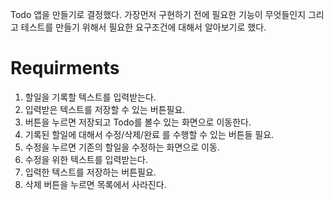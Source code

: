 Todo 앱을 만들기로 결정했다. 가장먼저 구현하기 전에 필요한 기능이 무엇들인지 그리고 테스트를 만들기 위해서 필요한 요구조건에 대해서 알아보기로 했다. 

# Requirments
  1. 할일을 기록할 텍스트를 입력받는다.
  2. 입력받은 텍스트를 저장할 수 있는 버튼필요.
  3. 버튼을 누르면 저장되고 Todo를 볼수 있는 화면으로 이동한다.
  4. 기록된 할일에 대해서 수정/삭제/완료 를 수행할 수 있는 버튼들 필요.
  5. 수정을 누르면 기존의 할일을 수정하는 화면으로 이동.
  6. 수정을 위한 텍스트를 입력받는다.
  7. 입력한 텍스트를 저장하는 버튼필요.
  8. 삭제 버튼을 누르면 목록에서 사라진다.